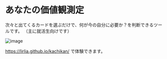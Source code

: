 # あなたの価値観測定

次々と出てくるカードを選ぶだけで、何が今の自分に必要か？を判断できるツールです。
（主に就活生向けです）

![image](https://user-images.githubusercontent.com/10017674/150639146-74fb7b70-3e0c-4193-8dd1-214b441f8ee8.png)

https://lirlia.github.io/kachikan/ で体験できます。
